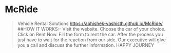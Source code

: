 # McRide
>Vehicle Rental Solutions
https://abhishek-vashisth.github.io/McRide/
##HOW IT WORKS:-
>Visit the website.
>Choose the car of your choice.
>Click on Rent Now.
>Fill the form to rent the car.
>After the process you just  have to wait for the reaction from our side.
>Our executive will give you a call and discuss the further information.
>HAPPY JOURNEY
